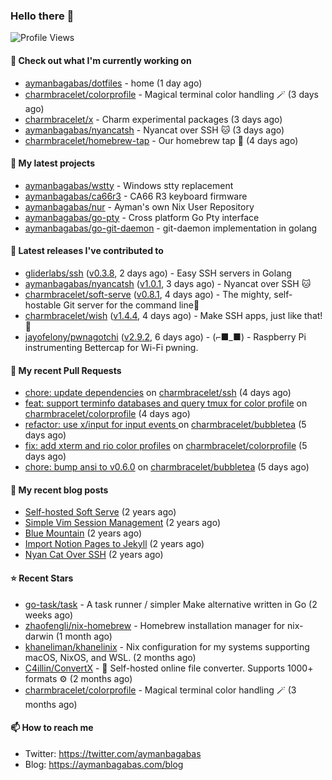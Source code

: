 ### Hello there 👋

![Profile Views](https://komarev.com/ghpvc/?username=aymanbagabas&label=PROFILE+VIEWS)

#### 👷 Check out what I'm currently working on

- [aymanbagabas/dotfiles](https://github.com/aymanbagabas/dotfiles) - home (1 day ago)
- [charmbracelet/colorprofile](https://github.com/charmbracelet/colorprofile) - Magical terminal color handling 🪄 (3 days ago)
- [charmbracelet/x](https://github.com/charmbracelet/x) - Charm experimental packages (3 days ago)
- [aymanbagabas/nyancatsh](https://github.com/aymanbagabas/nyancatsh) - Nyancat over SSH 🐱 (3 days ago)
- [charmbracelet/homebrew-tap](https://github.com/charmbracelet/homebrew-tap) - Our homebrew tap 🍺 (4 days ago)

#### 🌱 My latest projects

- [aymanbagabas/wstty](https://github.com/aymanbagabas/wstty) - Windows stty replacement
- [aymanbagabas/ca66r3](https://github.com/aymanbagabas/ca66r3) - CA66 R3 keyboard firmware
- [aymanbagabas/nur](https://github.com/aymanbagabas/nur) - Ayman&#39;s own Nix User Repository
- [aymanbagabas/go-pty](https://github.com/aymanbagabas/go-pty) - Cross platform Go Pty interface
- [aymanbagabas/go-git-daemon](https://github.com/aymanbagabas/go-git-daemon) - git-daemon implementation in golang

#### 🔭 Latest releases I've contributed to

- [gliderlabs/ssh](https://github.com/gliderlabs/ssh) ([v0.3.8](https://github.com/gliderlabs/ssh/releases/tag/v0.3.8), 2 days ago) - Easy SSH servers in Golang
- [aymanbagabas/nyancatsh](https://github.com/aymanbagabas/nyancatsh) ([v1.0.1](https://github.com/aymanbagabas/nyancatsh/releases/tag/v1.0.1), 3 days ago) - Nyancat over SSH 🐱
- [charmbracelet/soft-serve](https://github.com/charmbracelet/soft-serve) ([v0.8.1](https://github.com/charmbracelet/soft-serve/releases/tag/v0.8.1), 4 days ago) - The mighty, self-hostable Git server for the command line🍦
- [charmbracelet/wish](https://github.com/charmbracelet/wish) ([v1.4.4](https://github.com/charmbracelet/wish/releases/tag/v1.4.4), 4 days ago) - Make SSH apps, just like that! 💫
- [jayofelony/pwnagotchi](https://github.com/jayofelony/pwnagotchi) ([v2.9.2](https://github.com/jayofelony/pwnagotchi/releases/tag/v2.9.2), 6 days ago) - (⌐■_■) - Raspberry Pi instrumenting Bettercap for Wi-Fi pwning.

#### 🔨 My recent Pull Requests

- [chore: update dependencies](https://github.com/charmbracelet/ssh/pull/32) on [charmbracelet/ssh](https://github.com/charmbracelet/ssh) (4 days ago)
- [feat: support terminfo databases and query tmux for color profile](https://github.com/charmbracelet/colorprofile/pull/24) on [charmbracelet/colorprofile](https://github.com/charmbracelet/colorprofile) (4 days ago)
- [refactor: use x/input for input events ](https://github.com/charmbracelet/bubbletea/pull/1271) on [charmbracelet/bubbletea](https://github.com/charmbracelet/bubbletea) (5 days ago)
- [fix: add xterm and rio color profiles](https://github.com/charmbracelet/colorprofile/pull/22) on [charmbracelet/colorprofile](https://github.com/charmbracelet/colorprofile) (5 days ago)
- [chore: bump ansi to v0.6.0](https://github.com/charmbracelet/bubbletea/pull/1270) on [charmbracelet/bubbletea](https://github.com/charmbracelet/bubbletea) (5 days ago)

#### 📜 My recent blog posts

- [Self-hosted Soft Serve](https://aymanbagabas.com/blog/2023/04/28/self-hosted-soft-serve.html) (2 years ago)
- [Simple Vim Session Management](https://aymanbagabas.com/blog/2023/04/13/simple-vim-session-management.html) (2 years ago)
- [Blue Mountain](https://aymanbagabas.com/blog/2022/06/02/blue-mountain.html) (2 years ago)
- [Import Notion Pages to Jekyll](https://aymanbagabas.com/blog/2022/03/29/import-notion-pages-to-jekyll.html) (2 years ago)
- [Nyan Cat Over SSH](https://aymanbagabas.com/blog/2022/03/25/nyan-cat-over-ssh.html) (2 years ago)

#### ⭐ Recent Stars

- [go-task/task](https://github.com/go-task/task) - A task runner / simpler Make alternative written in Go (2 weeks ago)
- [zhaofengli/nix-homebrew](https://github.com/zhaofengli/nix-homebrew) - Homebrew installation manager for nix-darwin (1 month ago)
- [khaneliman/khanelinix](https://github.com/khaneliman/khanelinix) - Nix configuration for my systems supporting macOS, NixOS, and WSL.  (2 months ago)
- [C4illin/ConvertX](https://github.com/C4illin/ConvertX) - 💾 Self-hosted online file converter. Supports 1000&#43; formats ⚙️ (2 months ago)
- [charmbracelet/colorprofile](https://github.com/charmbracelet/colorprofile) - Magical terminal color handling 🪄 (3 months ago)

#### 📫 How to reach me

- Twitter: https://twitter.com/aymanbagabas
- Blog: https://aymanbagabas.com/blog
